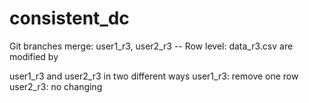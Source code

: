 # consistent_dc
Git branches merge: user1_r3, user2_r3
-- Row level: data_r3.csv are modified by

user1_r3 and user2_r3 in two different ways
user1_r3: remove one row
user2_r3: no changing
